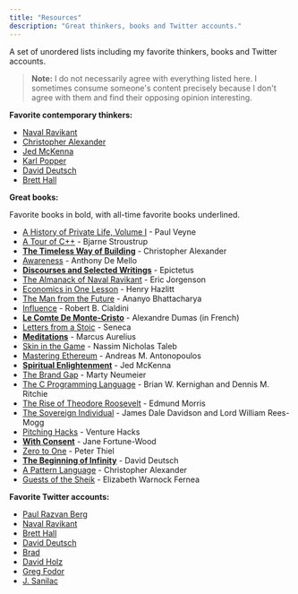 ```yaml
---
title: "Resources"
description: "Great thinkers, books and Twitter accounts."
---
```


A set of unordered lists including my favorite thinkers, books and Twitter accounts.

> **Note:** I do not necessarily agree with everything listed here. I sometimes consume someone's content precisely because I don't agree with them and find their opposing opinion interesting.

**Favorite contemporary thinkers:**

- [Naval Ravikant](https://twitter.com/naval)
- [Christopher Alexander](https://en.wikipedia.org/wiki/Christopher_Alexander)
- [Jed McKenna](https://www.wisefoolpress.com/)
- [Karl Popper](https://en.wikipedia.org/wiki/Karl_Popper)
- [David Deutsch](https://www.daviddeutsch.org.uk/)
- [Brett Hall](https://www.bretthall.org/)

**Great books:**

Favorite books in bold, with all-time favorite books underlined.

- [A History of Private Life, Volume I](https://www.amazon.com/History-Private-Life-Pagan-Byzantium/dp/0674399749/142-1284140-7612628?psc=1) - Paul Veyne
- [A Tour of C++](https://www.amazon.com/Tour-2nd-Depth-Bjarne-Stroustrup/dp/0134997832) - Bjarne Stroustrup
- [**The Timeless Way of Building**](https://www.amazon.com/Timeless-Way-Building-Christopher-Alexander/dp/0195024028) - Christopher Alexander
- [Awareness](https://www.amazon.com/Awareness-Opportunities-Reality-Anthony-Mello/dp/0385249373) - Anthony De Mello
- [**Discourses and Selected Writings**](https://www.amazon.com/Discourses-Selected-Writings-Penguin-Classics/dp/0140449469) - Epictetus
- [The Almanack of Naval Ravikant](https://www.amazon.com/Almanack-Naval-Ravikant-Wealth-Happiness/dp/1544514212) - Eric Jorgenson
- [Economics in One Lesson](https://www.amazon.com/Economics-One-Lesson-Shortest-Understand/dp/0517548232) - Henry Hazlitt
- [The Man from the Future](https://www.amazon.com/Man-Future-Visionary-Life-Neumann/dp/1324003995) - Ananyo Bhattacharya
- [Influence](https://www.amazon.com/Influence-Psychology-Persuasion-Robert-Cialdini/dp/006124189X) - Robert B. Cialdini
- <span style="text-decoration:underline">[**Le Comte De Monte-Cristo**](https://www.amazon.fr/Comte-Monte-Cristo-Int%C3%A9grale-trois-volumes/dp/1545401055)</span> - Alexandre Dumas (in French)
- [Letters from a Stoic](https://www.amazon.com/Letters-Penguin-Classics-Lucius-Annaeus/dp/0140442103) - Seneca
- [**Meditations**](https://www.amazon.com/Meditations-New-Translation-Marcus-Aurelius/dp/0812968255) - Marcus Aurelius
- [Skin in the Game](https://www.amazon.com/Skin-Game-Hidden-Asymmetries-Daily/dp/0425284646) - Nassim Nicholas Taleb
- [Mastering Ethereum](https://www.amazon.com/Mastering-Ethereum-Building-Smart-Contracts/dp/1491971940) - Andreas M. Antonopoulos
- [**Spiritual Enlightenment**](https://www.amazon.com/Spiritual-Enlightenment-Damnedest-Thing-Trilogy/dp/0980184843) - Jed McKenna
- [The Brand Gap](https://www.amazon.com/Brand-Gap-Distance-Business-Strategy/dp/0321348109) - Marty Neumeier
- [The C Programming Language](https://www.amazon.com/Programming-Language-2nd-Brian-Kernighan/dp/0131103628) - Brian W. Kernighan and Dennis M. Ritchie
- [The Rise of Theodore Roosevelt](https://www.amazon.com/Theodore-Roosevelt-Modern-Library-Paperback/dp/0375756787) - Edmund Morris
- [The Sovereign Individual](https://www.amazon.com/Sovereign-Individual-Mastering-Transition-Information/dp/0684832720) - James Dale Davidson and Lord William Rees-Mogg
- [Pitching Hacks](https://www.amazon.com/Pitching-Hacks-pitch-startups-investors/dp/0557235596) - Venture Hacks
- [**With Consent**](https://www.amazon.com/Consent-Parenting-All-Win/dp/1900219247) - Jane Fortune-Wood
- [Zero to One](https://www.amazon.com/-/es/Peter-Thiel-Blake-Masters/dp/0753555204) - Peter Thiel
- <span style="text-decoration:underline">[**The Beginning of Infinity**](https://www.amazon.com/Beginning-Infinity-Explanations-Transform-World/dp/0143121359)</span> - David Deutsch
- [A Pattern Language](https://www.amazon.com/Pattern-Language-Buildings-Construction-Environmental/dp/0195019199) - Christopher Alexander
- [Guests of the Sheik](https://www.amazon.com/Guests-Sheik-Ethnography-Iraqi-Village/dp/0385014856) - Elizabeth Warnock Fernea

**Favorite Twitter accounts:**

- [Paul Razvan Berg](https://twitter.com/PaulRBerg)
- [Naval Ravikant](https://twitter.com/naval)
- [Brett Hall](https://twitter.com/tokteacher)
- [David Deutsch](https://twitter.com/DavidDeutschOxf)
- [Brad](https://twitter.com/Brad08414464)
- [David Holz](https://twitter.com/DavidSHolz)
- [Greg Fodor](https://twitter.com/gfodor)
- [J. Sanilac](https://twitter.com/Sanilac_J)
